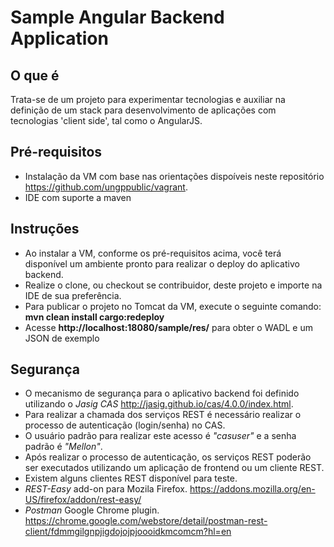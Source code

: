 Sample Angular Backend Application
==================================

## O que é  
Trata-se de um projeto para experimentar tecnologias e auxiliar na definição de um stack para desenvolvimento de
 aplicações com tecnologias 'client side', tal como o AngularJS.  
 
## Pré-requisitos  
 - Instalação da VM com base nas orientações dispoíveis neste repositório https://github.com/ungppublic/vagrant.  
 - IDE com suporte a maven
  
## Instruções  
- Ao instalar a VM, conforme os pré-requisitos acima, você terá disponível um ambiente pronto para realizar o deploy do aplicativo backend.
- Realize o clone, ou checkout se contribuidor, deste projeto e importe na IDE de sua preferência.
- Para publicar o projeto no Tomcat da VM, execute o seguinte comando: __mvn clean install cargo:redeploy__
- Acesse __http://localhost:18080/sample/res/__ para obter o WADL e um JSON de exemplo

## Segurança
- O mecanismo de segurança para o aplicativo backend foi definido utilizando o _Jasig CAS_ http://jasig.github.io/cas/4.0.0/index.html.
- Para realizar a chamada dos serviços REST é necessário realizar o processo de autenticação (login/senha) no CAS.
- O usuário padrão para realizar este acesso é *"casuser"* e a senha padrão é *"Mellon"*.
- Após realizar o processo de autenticação, os serviços REST poderão ser executados utilizando um aplicação de frontend ou um cliente REST.
- Existem alguns clientes REST disponível para teste.
- _REST-Easy_ add-on para Mozila Firefox. https://addons.mozilla.org/en-US/firefox/addon/rest-easy/
- _Postman_ Google Chrome plugin. https://chrome.google.com/webstore/detail/postman-rest-client/fdmmgilgnpjigdojojpjoooidkmcomcm?hl=en







